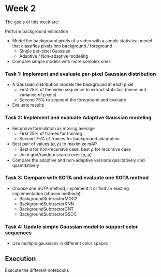 # Week 2

The goals of this week are:

Perform background estimation

- Model the background pixels of a video with a simple statistical model that classifies pixels into background / foreground
    - Single per-pixel Gaussian
    - Adaptive / Non-adaptive modeling
- Compare simple models with more complex ones

### Task 1: Implement and evaluate per-pixel Gaussian distribution
- A Gaussian distribution models the background at each pixel
    - First 25% of the video sequence to extract statistics (mean and variance of pixels)
    - Second 75% to segment the foreground and evaluate
- Evaluate results
### Task 2: Implement and evaluate Adaptive Gaussian modeling
- Recursive formulation as moving average
    - First 25% of frames for training
    - Second 75% of frames for background adaptation
- Best pair of values (𝛼, ⍴) to maximize mAP
    - Best 𝛼 for non-recursive case, best ⍴ for recursive case
    - Joint grid/random search over (𝛼, ⍴)
- Compare the adaptive and non-adaptive versions qualitatively and quantitatively
### Task 3: Compare with SOTA and evaluate one SOTA method
- Choose one SOTA method, implement it or find an existing implementation (chosen methods):
    - BackgroundSubtractorMOG2
    - BackgroundSubtractorKNN
    - BackgroundSubtractorCNT
    - BackgroundSubtractorGSOC

### Task 4: Update simple Gaussian model to support color sequences
- Use multiple gaussians in different color spaces

## Execution
Execute the different notebooks
